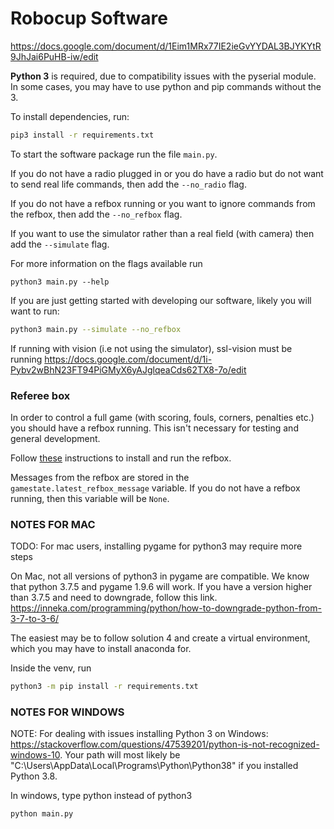 # Robocup Software
https://docs.google.com/document/d/1Eim1MRx77IE2ieGvYYDAL3BJYKYtR9JhJai6PuHB-iw/edit

__Python 3__ is required, due to compatibility issues with the pyserial module.
In some cases, you may have to use python and pip commands without the 3.

To install dependencies, run:
```bash
pip3 install -r requirements.txt
```
To start the software package run the file `main.py`.

If you do not have a radio plugged in or you do have a radio but do not want to send real life commands, then add the `--no_radio` flag. 

If you do not have a refbox running or you want to ignore commands from the refbox, then add the `--no_refbox` flag. 

If you want to use the simulator rather than a real field (with camera) then add the `--simulate` flag.

For more information on the flags available run 
```
python3 main.py --help
```

If you are just getting started with developing our software, likely you will want to run:
```bash
python3 main.py --simulate --no_refbox
```
If running with vision (i.e not using the simulator), ssl-vision must be running
https://docs.google.com/document/d/1i-Pybv2wBhN23FT94PiGMyX6yAJglqeaCds62TX8-7o/edit

### Referee box
In order to control a full game (with scoring, fouls, corners, penalties etc.) you should have a refbox running. This isn't necessary for testing and general development.

Follow [these](https://robocup-ssl.github.io/ssl-refbox/install.html) instructions to install and run the refbox.

Messages from the refbox are stored in the `gamestate.latest_refbox_message` variable. If you do not have a refbox running, then this variable will be `None`.
### NOTES FOR MAC

TODO: For mac users, installing pygame for python3 may require more steps

On Mac, not all versions of python3 in pygame are compatible. We know that python 3.7.5 and pygame 1.9.6 will work. If you have a version higher than 3.7.5 and need to downgrade, follow this link. https://inneka.com/programming/python/how-to-downgrade-python-from-3-7-to-3-6/

The easiest may be to follow solution 4 and create a virtual environment, which you may have to install anaconda for.

Inside the venv, run
```bash
python3 -m pip install -r requirements.txt
```

### NOTES FOR WINDOWS

NOTE: For dealing with issues installing Python 3 on Windows: https://stackoverflow.com/questions/47539201/python-is-not-recognized-windows-10. Your path will most likely be "C:\Users\AppData\Local\Programs\Python\Python38" if you installed Python 3.8.

In windows, type python instead of python3

```bash
python main.py
```
